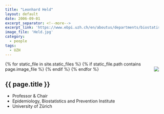 ```yaml
---
title: "Leonhard Held"
layout: default
date: 2006-09-01
excerpt_separator: <!--more-->
excerpt_link: 'https://www.ebpi.uzh.ch/en/aboutus/departments/biostatistics/teambiostats/held.html'
image_file: 'Held.jpg'
category:
  - people
tags:
  - UZH
---
```


{% for static_file in site.static_files %}
  {% if static_file.path contains page.image_file %}
<img style="float: right; max-width: 60px;" src="{{ static_file.path | relative_url}}" />
  {% endif %}
{% endfor %}

## {{ page.title }}

* Professor & Chair
* Epidemiology, Biostatistics and Prevention Institute
* University of Zürich

<!--more-->

